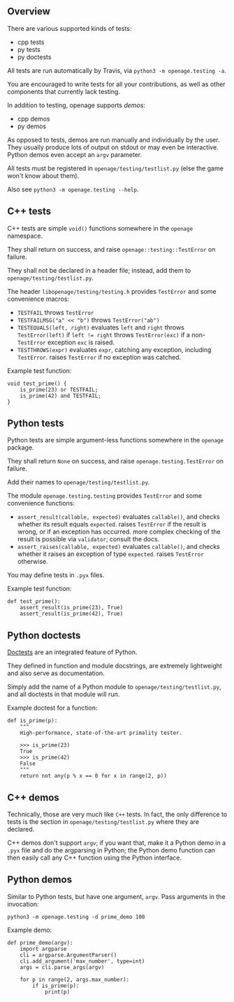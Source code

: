 Overview
--------

There are various supported kinds of tests:

 - cpp tests
 - py tests
 - py doctests

All tests are run automatically by Travis, via `python3 -m openage.testing -a`.

You are encouraged to write tests for all your contributions, as well as other components that currently lack testing.

In addition to testing, openage supports _demos_:

 - cpp demos
 - py demos

As opposed to tests, demos are run manually and individually by the user.
They usually produce lots of output on stdout or may even be interactive. Python demos even accept an `argv` parameter.

All tests must be registered in `openage/testing/testlist.py` (else the game won't know about them).

Also see `python3 -m openage.testing --help`.

C++ tests
---------

C++ tests are simple `void()` functions somewhere in the `openage` namespace.

They shall return on success, and raise `openage::testing::TestError` on failure.

They shall not be declared in a header file; instead, add them to `openage/testing/testlist.py`.

The header `libopenage/testing/testing.h` provides `TestError` and some convenience macros:

 - `TESTFAIL`
    throws `TestError`
 - `TESTFAILMSG("a" << "b")`
    throws `TestError("ab")`
 - `TESTEQUALS(left, right)`
    evaluates `left` and `right`
    throws `TestError(left)` if `left != right`
    throws `TestError(exc)` if a non-`TestError` exception `exc` is raised.
 - `TESTTHROWS(expr)`
    evaluates `expr`, catching any exception, including `TestError`.
    raises `TestError` if no exception was catched.

Example test function:

    void test_prime() {
        is_prime(23) or TESTFAIL;
        is_prime(42) and TESTFAIL;
    }

Python tests
------------

Python tests are simple argument-less functions somewhere in the `openage` package.

They shall return `None` on success, and raise `openage.testing.TestError` on failure.

Add their names to `openage/testing/testlist.py`.

The module `openage.testing.testing` provides `TestError` and some convenience functions:

 - `assert_result(callable, expected)`
    evaluates `callable()`, and checks whether its result equals `expected`.
    raises `TestError` if the result is wrong, or if an exception has occurred.
    more complex checking of the result is possible via `validator`; consult the docs.
 - `assert_raises(callable, expected)`
    evaluates `callable()`, and checks whether it raises an exception of type `expected`.
    raises `TestError` otherwise.

You may define tests in `.pyx` files.

Example test function:

    def test_prime():
        assert_result(is_prime(23), True)
        assert_result(is_prime(42), True)

Python doctests
---------------

[Doctests](https://docs.python.org/3.4/library/doctest.html) are an integrated feature of Python.

They defined in function and module docstrings, are extremely lightweight and also serve as documentation.

Simply add the name of a Python module to `openage/testing/testlist.py`, and all doctests in that module will run.

Example doctest for a function:

    def is_prime(p):
        """
        High-performance, state-of-the-art primality tester.

        >>> is_prime(23)
        True
        >>> is_prime(42)
        False
        """
        return not any(p % x == 0 for x in range(2, p))

C++ demos
---------

Technically, those are very much like `C++` tests. In fact, the only difference to tests is the section in `openage/testing/testlist.py` where they are declared.

C++ demos don't support `argv`; if you want that, make it a Python demo in a `.pyx` file and do the argparsing in Python; the Python demo function can then easily call any C++ function using the Python interface.

Python demos
------------

Similar to Python tests, but have one argument, `argv`. Pass arguments in the invocation:

    python3 -m openage.testing -d prime_demo 100

Example demo:

    def prime_demo(argv):
        import argparse
        cli = argparse.ArgumentParser()
        cli.add_argument('max_number', type=int)
        args = cli.parse_args(argv)

        for p in range(2, args.max_number):
            if is_prime(p):
                print(p)
